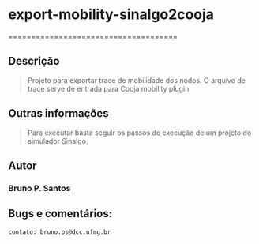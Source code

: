 # export-mobility-sinalgo2cooja
=====================================
## Descrição

> Projeto para exportar trace de mobilidade dos nodos. O arquivo de trace serve de entrada para Cooja mobility plugin

## Outras informações
> Para executar basta seguir os passos de execução de um projeto do simulador Sinalgo.

## Autor
### Bruno P. Santos

## Bugs e comentários:

```sh
contato: bruno.ps@dcc.ufmg.br
```
